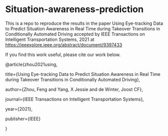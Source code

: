 # Situation-awareness-prediction

This is a repo to reproduce the results in the paper Using Eye-tracking Data to Predict Situation Awareness in Real Time during Takeover Transitions in Conditionally Automated Driving accepted by IEEE Transactions on Intelligent Transportation Systems, 2021 at https://ieeexplore.ieee.org/abstract/document/9397433

If you find this work useful, please cite our work below.

@article{zhou2021using,

  title={Using Eye-tracking Data to Predict Situation Awareness in Real Time during Takeover Transitions in Conditionally Automated Driving},
  
  author={Zhou, Feng and Yang, X Jessie and de Winter, Joost CF},
  
  journal={IEEE Transactions on Intelligent Transportation Systems},
  
  year={2021},
  
  publisher={IEEE}
  
}


